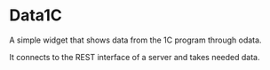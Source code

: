 # Data1C

A simple widget that shows data from the 1C program through odata.

It connects to the REST interface of a server and takes needed data.
